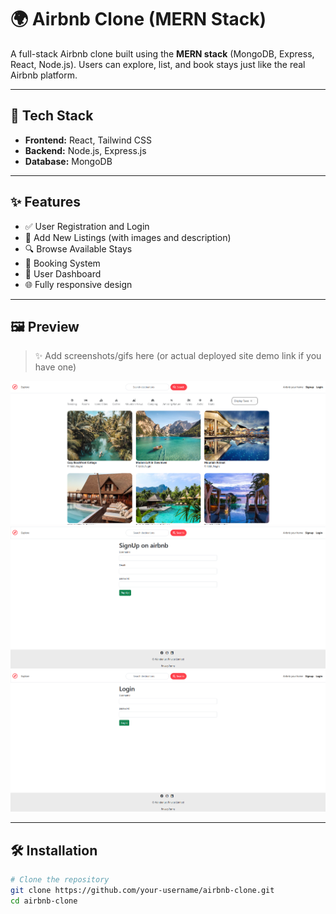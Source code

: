 # 🌍 Airbnb Clone (MERN Stack)

A full-stack Airbnb clone built using the **MERN stack** (MongoDB, Express, React, Node.js). Users can explore, list, and book stays just like the real Airbnb platform.

---

## 🚀 Tech Stack

- **Frontend:** React, Tailwind CSS
- **Backend:** Node.js, Express.js
- **Database:** MongoDB

---

## ✨ Features

- ✅ User Registration and Login
- 🏡 Add New Listings (with images and description)
- 🔍 Browse Available Stays
- 📅 Booking System
- 👤 User Dashboard
- 🌐 Fully responsive design

---

## 🖼️ Preview

> ✨ Add screenshots/gifs here (or actual deployed site demo link if you have one)

![Homepage](./screenshot/homepage.png)
![Signup Page](./screenshot/signup.png)
![Login Page](./screenshot/login.png)

---

## 🛠️ Installation

```bash
# Clone the repository
git clone https://github.com/your-username/airbnb-clone.git
cd airbnb-clone

